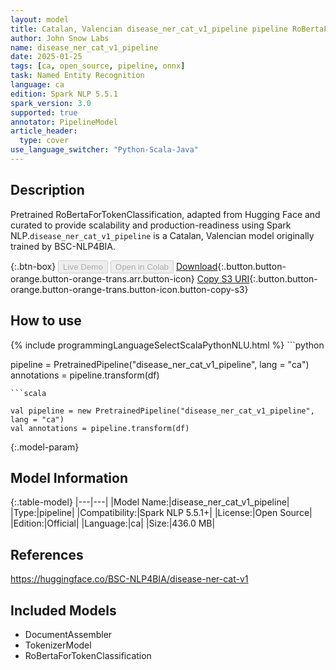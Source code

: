 ```yaml
---
layout: model
title: Catalan, Valencian disease_ner_cat_v1_pipeline pipeline RoBertaForTokenClassification from BSC-NLP4BIA
author: John Snow Labs
name: disease_ner_cat_v1_pipeline
date: 2025-01-25
tags: [ca, open_source, pipeline, onnx]
task: Named Entity Recognition
language: ca
edition: Spark NLP 5.5.1
spark_version: 3.0
supported: true
annotator: PipelineModel
article_header:
  type: cover
use_language_switcher: "Python-Scala-Java"
---
```


## Description

Pretrained RoBertaForTokenClassification, adapted from Hugging Face and curated to provide scalability and production-readiness using Spark NLP.`disease_ner_cat_v1_pipeline` is a Catalan, Valencian model originally trained by BSC-NLP4BIA.

{:.btn-box}
<button class="button button-orange" disabled>Live Demo</button>
<button class="button button-orange" disabled>Open in Colab</button>
[Download](https://s3.amazonaws.com/auxdata.johnsnowlabs.com/public/models/disease_ner_cat_v1_pipeline_ca_5.5.1_3.0_1737809550541.zip){:.button.button-orange.button-orange-trans.arr.button-icon}
[Copy S3 URI](s3://auxdata.johnsnowlabs.com/public/models/disease_ner_cat_v1_pipeline_ca_5.5.1_3.0_1737809550541.zip){:.button.button-orange.button-orange-trans.button-icon.button-copy-s3}

## How to use



<div class="tabs-box" markdown="1">
{% include programmingLanguageSelectScalaPythonNLU.html %}
```python

pipeline = PretrainedPipeline("disease_ner_cat_v1_pipeline", lang = "ca")
annotations =  pipeline.transform(df)   

```
```scala

val pipeline = new PretrainedPipeline("disease_ner_cat_v1_pipeline", lang = "ca")
val annotations = pipeline.transform(df)

```
</div>

{:.model-param}
## Model Information

{:.table-model}
|---|---|
|Model Name:|disease_ner_cat_v1_pipeline|
|Type:|pipeline|
|Compatibility:|Spark NLP 5.5.1+|
|License:|Open Source|
|Edition:|Official|
|Language:|ca|
|Size:|436.0 MB|

## References

https://huggingface.co/BSC-NLP4BIA/disease-ner-cat-v1

## Included Models

- DocumentAssembler
- TokenizerModel
- RoBertaForTokenClassification